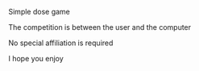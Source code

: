 Simple dose game

The competition is between the user and the computer

No special affiliation is required

I hope you enjoy
